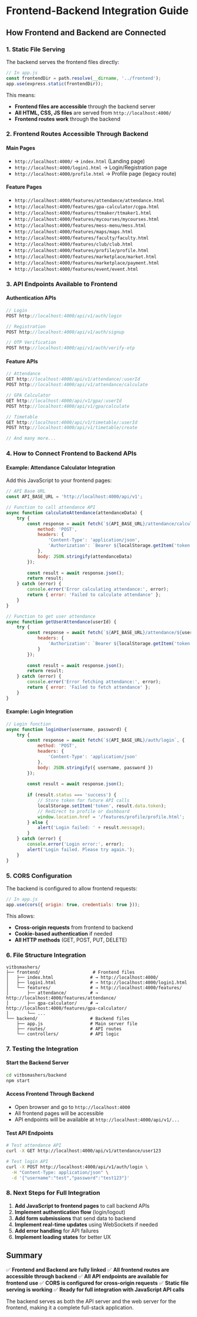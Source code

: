 # Frontend-Backend Integration Guide

## How Frontend and Backend are Connected

### 1. **Static File Serving**
The backend serves the frontend files directly:
```javascript
// In app.js
const frontendDir = path.resolve(__dirname, '../frontend');
app.use(express.static(frontendDir));
```

This means:
- **Frontend files are accessible** through the backend server
- **All HTML, CSS, JS files** are served from `http://localhost:4000/`
- **Frontend routes work** through the backend

### 2. **Frontend Routes Accessible Through Backend**

#### Main Pages
- `http://localhost:4000/` → `index.html` (Landing page)
- `http://localhost:4000/login1.html` → Login/Registration page
- `http://localhost:4000/profile.html` → Profile page (legacy route)

#### Feature Pages
- `http://localhost:4000/features/attendance/attendance.html`
- `http://localhost:4000/features/gpa-calculator/cgpa.html`
- `http://localhost:4000/features/ttmaker/ttmaker1.html`
- `http://localhost:4000/features/mycourses/mycourses.html`
- `http://localhost:4000/features/mess-menu/mess.html`
- `http://localhost:4000/features/maps/maps.html`
- `http://localhost:4000/features/faculty/faculty.html`
- `http://localhost:4000/features/club/club.html`
- `http://localhost:4000/features/profile/profile.html`
- `http://localhost:4000/features/marketplace/market.html`
- `http://localhost:4000/features/marketplace/payment.html`
- `http://localhost:4000/features/event/event.html`

### 3. **API Endpoints Available to Frontend**

#### Authentication APIs
```javascript
// Login
POST http://localhost:4000/api/v1/auth/login

// Registration
POST http://localhost:4000/api/v1/auth/signup

// OTP Verification
POST http://localhost:4000/api/v1/auth/verify-otp
```

#### Feature APIs
```javascript
// Attendance
GET http://localhost:4000/api/v1/attendance/:userId
POST http://localhost:4000/api/v1/attendance/calculate

// GPA Calculator
GET http://localhost:4000/api/v1/gpa/:userId
POST http://localhost:4000/api/v1/gpa/calculate

// Timetable
GET http://localhost:4000/api/v1/timetable/:userId
POST http://localhost:4000/api/v1/timetable/create

// And many more...
```

### 4. **How to Connect Frontend to Backend APIs**

#### Example: Attendance Calculator Integration

Add this JavaScript to your frontend pages:

```javascript
// API Base URL
const API_BASE_URL = 'http://localhost:4000/api/v1';

// Function to call attendance API
async function calculateAttendance(attendanceData) {
    try {
        const response = await fetch(`${API_BASE_URL}/attendance/calculate`, {
            method: 'POST',
            headers: {
                'Content-Type': 'application/json',
                'Authorization': `Bearer ${localStorage.getItem('token')}` // JWT token
            },
            body: JSON.stringify(attendanceData)
        });
        
        const result = await response.json();
        return result;
    } catch (error) {
        console.error('Error calculating attendance:', error);
        return { error: 'Failed to calculate attendance' };
    }
}

// Function to get user attendance
async function getUserAttendance(userId) {
    try {
        const response = await fetch(`${API_BASE_URL}/attendance/${userId}`, {
            headers: {
                'Authorization': `Bearer ${localStorage.getItem('token')}`
            }
        });
        
        const result = await response.json();
        return result;
    } catch (error) {
        console.error('Error fetching attendance:', error);
        return { error: 'Failed to fetch attendance' };
    }
}
```

#### Example: Login Integration

```javascript
// Login function
async function loginUser(username, password) {
    try {
        const response = await fetch(`${API_BASE_URL}/auth/login`, {
            method: 'POST',
            headers: {
                'Content-Type': 'application/json'
            },
            body: JSON.stringify({ username, password })
        });
        
        const result = await response.json();
        
        if (result.status === 'success') {
            // Store token for future API calls
            localStorage.setItem('token', result.data.token);
            // Redirect to profile or dashboard
            window.location.href = '/features/profile/profile.html';
        } else {
            alert('Login failed: ' + result.message);
        }
    } catch (error) {
        console.error('Login error:', error);
        alert('Login failed. Please try again.');
    }
}
```

### 5. **CORS Configuration**

The backend is configured to allow frontend requests:
```javascript
// In app.js
app.use(cors({ origin: true, credentials: true }));
```

This allows:
- **Cross-origin requests** from frontend to backend
- **Cookie-based authentication** if needed
- **All HTTP methods** (GET, POST, PUT, DELETE)

### 6. **File Structure Integration**

```
vitbsmashers/
├── frontend/                    # Frontend files
│   ├── index.html              # → http://localhost:4000/
│   ├── login1.html             # → http://localhost:4000/login1.html
│   └── features/               # → http://localhost:4000/features/
│       ├── attendance/         # → http://localhost:4000/features/attendance/
│       ├── gpa-calculator/     # → http://localhost:4000/features/gpa-calculator/
│       └── ...
└── backend/                    # Backend files
    ├── app.js                  # Main server file
    ├── routes/                 # API routes
    └── controllers/            # API logic
```

### 7. **Testing the Integration**

#### Start the Backend Server
```bash
cd vitbsmashers/backend
npm start
```

#### Access Frontend Through Backend
- Open browser and go to `http://localhost:4000`
- All frontend pages will be accessible
- API endpoints will be available at `http://localhost:4000/api/v1/...`

#### Test API Endpoints
```bash
# Test attendance API
curl -X GET http://localhost:4000/api/v1/attendance/user123

# Test login API
curl -X POST http://localhost:4000/api/v1/auth/login \
  -H "Content-Type: application/json" \
  -d '{"username":"test","password":"test123"}'
```

### 8. **Next Steps for Full Integration**

1. **Add JavaScript to frontend pages** to call backend APIs
2. **Implement authentication flow** (login/logout)
3. **Add form submissions** that send data to backend
4. **Implement real-time updates** using WebSockets if needed
5. **Add error handling** for API failures
6. **Implement loading states** for better UX

## Summary

✅ **Frontend and Backend are fully linked**
✅ **All frontend routes are accessible through backend**
✅ **All API endpoints are available for frontend use**
✅ **CORS is configured for cross-origin requests**
✅ **Static file serving is working**
✅ **Ready for full integration with JavaScript API calls**

The backend serves as both the API server and the web server for the frontend, making it a complete full-stack application.
